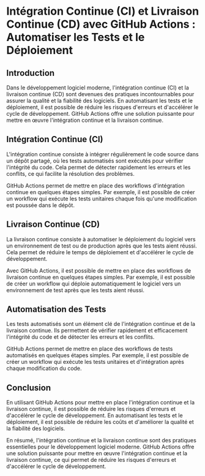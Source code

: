 # Intégration Continue (CI) et Livraison Continue (CD) avec GitHub Actions : Automatiser les Tests et le Déploiement

## Introduction

Dans le développement logiciel moderne, l'intégration continue (CI) et la livraison continue (CD) sont devenues des pratiques incontournables pour assurer la qualité et la fiabilité des logiciels. En automatisant les tests et le déploiement, il est possible de réduire les risques d'erreurs et d'accélérer le cycle de développement. GitHub Actions offre une solution puissante pour mettre en œuvre l'intégration continue et la livraison continue.

## Intégration Continue (CI)

L'intégration continue consiste à intégrer régulièrement le code source dans un dépôt partagé, où les tests automatisés sont exécutés pour vérifier l'intégrité du code. Cela permet de détecter rapidement les erreurs et les conflits, ce qui facilite la résolution des problèmes.

GitHub Actions permet de mettre en place des workflows d'intégration continue en quelques étapes simples. Par exemple, il est possible de créer un workflow qui exécute les tests unitaires chaque fois qu'une modification est poussée dans le dépôt.

## Livraison Continue (CD)

La livraison continue consiste à automatiser le déploiement du logiciel vers un environnement de test ou de production après que les tests aient réussi. Cela permet de réduire le temps de déploiement et d'accélérer le cycle de développement.

Avec GitHub Actions, il est possible de mettre en place des workflows de livraison continue en quelques étapes simples. Par exemple, il est possible de créer un workflow qui déploie automatiquement le logiciel vers un environnement de test après que les tests aient réussi.

## Automatisation des Tests

Les tests automatisés sont un élément clé de l'intégration continue et de la livraison continue. Ils permettent de vérifier rapidement et efficacement l'intégrité du code et de détecter les erreurs et les conflits.

GitHub Actions permet de mettre en place des workflows de tests automatisés en quelques étapes simples. Par exemple, il est possible de créer un workflow qui exécute les tests unitaires et d'intégration après chaque modification du code.

## Conclusion

En utilisant GitHub Actions pour mettre en place l'intégration continue et la livraison continue, il est possible de réduire les risques d'erreurs et d'accélérer le cycle de développement. En automatisant les tests et le déploiement, il est possible de réduire les coûts et d'améliorer la qualité et la fiabilité des logiciels.

En résumé, l'intégration continue et la livraison continue sont des pratiques essentielles pour le développement logiciel moderne. GitHub Actions offre une solution puissante pour mettre en œuvre l'intégration continue et la livraison continue, ce qui permet de réduire les risques d'erreurs et d'accélérer le cycle de développement.